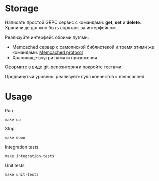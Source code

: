 # Storage

Написать простой GRPC сервис с командами: **get**, **set** и **delete**.
Хранилище должно быть спрятано за интерфейсом.

Реализуйте интерфейс обоими путями:

- Memcached сервер с самописной библиотекой и тремя этими же командами. [Memcached protocol](https://github.com/memcached/memcached/blob/master/doc/protocol.txt)
- Хранилище внутри памяти приложения

Оформите в виде git-репозитория и покройте тестами.

Продвинутый уровень: реализуйте пулл коннектов к memcached.

Usage
================

Run
~~~
make up
~~~

Stop
~~~
make down
~~~

Integration tests
~~~
make integration-tests
~~~

Unit tests
~~~
make unit-tests
~~~
